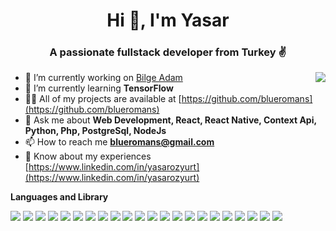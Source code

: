 <h1 align="center">Hi 👋, I'm Yasar</h1>
<h3 align="center">A passionate fullstack developer from Turkey ✌️</h3>

<img align="right" src="https://github-readme-stats.vercel.app/api?username=blueromans&show_icons=true" />

- 🔭 I’m currently working on [Bilge Adam](http://www.bilgeadam.com)
- 🌱 I’m currently learning **TensorFlow**
- 👨‍💻 All of my projects are available at [https://github.com/blueromans](https://github.com/blueromans)
- 💬 Ask me about **Web Development, React, React Native, Context Api, Python, Php, PostgreSql, NodeJs**
- 📫 How to reach me **blueromans@gmail.com**
- 📄 Know about my experiences [https://www.linkedin.com/in/yasarozyurt](https://www.linkedin.com/in/yasarozyurt)

**Languages and Library**  

<p>
<img src="https://img.shields.io/badge/JavaScript-323330?style=for-the-badge&logo=javascript&logoColor=f1e05a" />
<img src="https://img.shields.io/badge/TypeScript-3178c6?style=for-the-badge&logo=typescript&logoColor=white" />
<img src="https://img.shields.io/badge/Node.js-339933?style=for-the-badge&logo=nodedotjs&logoColor=white" />
<img src="https://img.shields.io/badge/WebAssembly-654FF0?style=for-the-badge&logo=WebAssembly&logoColor=white" />
<img src="https://img.shields.io/badge/Swift-F05138?style=for-the-badge&logo=swift&logoColor=white" />
<img src="https://img.shields.io/badge/C%2B%2B-f34b7d?style=for-the-badge&logo=c%2B%2B&logoColor=white" />
<img src="https://img.shields.io/badge/React-20232A?style=for-the-badge&logo=react&logoColor=61DAFB" />
<img src="https://img.shields.io/badge/Vue-35495E?style=for-the-badge&logo=vuedotjs&logoColor=4FC08D" />
<img src="https://img.shields.io/badge/Angular-DD0031?style=for-the-badge&logo=angular&logoColor=white" />
<img src="https://img.shields.io/badge/NextJs-323330?style=for-the-badge&logo=nextdotjs&logoColor=white" />
<img src="https://img.shields.io/badge/React_Native-20232A?style=for-the-badge&logo=react&logoColor=61DAFB" />
<img src="https://img.shields.io/badge/Python-339933?style=for-the-badge&logo=python&logoColor=white" />
<img src="https://img.shields.io/badge/Php-DD0031?style=for-the-badge&logo=php&logoColor=white" />
<img src="https://img.shields.io/badge/Flutter-3178c6?style=for-the-badge&logo=flutter&logoColor=white" />
<img src="https://img.shields.io/badge/Ionic-20232A?style=for-the-badge&logo=ionic&logoColor=white" />
<img src="https://img.shields.io/badge/Java-DD0031?style=for-the-badge&logo=java&logoColor=white" />
<img src="https://img.shields.io/badge/Kotlin-654FF0?style=for-the-badge&logo=kotlin&logoColor=white" />
<img src="https://img.shields.io/badge/Postgre-323330?style=for-the-badge&logo=postgresql&logoColor=white" />
<img src="https://img.shields.io/badge/RabbitMq-F05138?style=for-the-badge&logo=rabbitmq&logoColor=white" />
<img src="https://img.shields.io/badge/Flask-3178c6?style=for-the-badge&logo=flask&logoColor=white" />
<img src="https://img.shields.io/badge/Django-339933?style=for-the-badge&logo=django&logoColor=white" />
<img src="https://img.shields.io/badge/FastApi-0ca6ab?style=for-the-badge&logo=fastapi&logoColor=white" />
</p>
